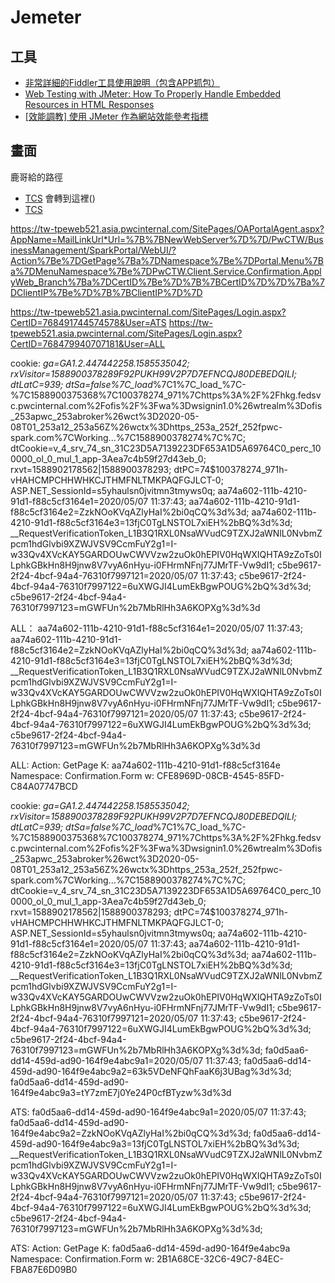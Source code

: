 # Jemeter

## 工具
* [非常詳細的Fiddler工具使用說明（包含APP抓包）](https://codertw.com/%E7%A8%8B%E5%BC%8F%E8%AA%9E%E8%A8%80/32041/)
* [Web Testing with JMeter: How To Properly Handle Embedded Resources in HTML Responses](https://www.blazemeter.com/blog/web-testing-jmeter-how-properly-handle-embedded-resources-html-responses)
* [[效能調教] 使用 JMeter 作為網站效能參考指標](https://dotblogs.com.tw/wasichris/2017/06/06/013503)

## 畫面

鹿哥給的路徑
* [TCS](
https://tw-tpeweb521.asia.pwcinternal.com/SitePages/OAPortalAgent.aspx?AppName=MailLinkUrl*Url={{ASRWebServer}}/PwCTW/Client/Service/Confirmation/WebUI_Branch/?Action{e}GetPage{a}Namespace{e}Confirmation.Form{a}CertID{e}{{CertID}}{a}ClientIP{e}{{ClientIP}}*Width=480*Height=330
)
會轉到這裡()
* [TCS](https://tw-tpeapp507.asia.pwcinternal.com/PwCTW/Client/Service/Confirmation/WebUI_Branch/SmartPage/ExecAction?Action=GetPage&K=aa74a602-111b-4210-91d1-f88c5cf3164e&Namespace=Confirmation.Form&w=202D60E0-01C5-44CB-9881-943FFE2260C9)


https://tw-tpeweb521.asia.pwcinternal.com/SitePages/OAPortalAgent.aspx?AppName=MailLinkUrl*Url=%7B%7BNewWebServer%7D%7D/PwCTW/BusinessManagement/SparkPortal/WebUI/?Action%7Be%7DGetPage%7Ba%7DNamespace%7Be%7DPortal.Menu%7Ba%7DMenuNamespace%7Be%7DPwCTW.Client.Service.Confirmation.ApplyWeb_Branch%7Ba%7DCertID%7Be%7D%7B%7BCertID%7D%7D%7Ba%7DClientIP%7Be%7D%7B%7BClientIP%7D%7D


https://tw-tpeweb521.asia.pwcinternal.com/SitePages/Login.aspx?CertID=768491744574578&User=ATS
https://tw-tpeweb521.asia.pwcinternal.com/SitePages/Login.aspx?CertID=768479940707181&User=ALL



cookie: _ga=GA1.2.447442258.1585535042; rxVisitor=1588900378289F92PUKH99V2P7D7EFNCQJ80DEBEDQILI; dtLatC=939; dtSa=false%7C_load_%7C1%7C_load_%7C-%7C1588900375368%7C100378274_971%7Chttps%3A%2F%2Fhkg.fedsvc.pwcinternal.com%2Fofis%2F%3Fwa%3Dwsignin1.0%26wtrealm%3Dofis_253apwc_253abroker%26wct%3D2020-05-08T01_253a12_253a56Z%26wctx%3Dhttps_253a_252f_252fpwc-spark.com%7CWorking...%7C1588900378274%7C%7C; dtCookie=v_4_srv_74_sn_31C23D5A7139223DF653A1D5A69764C0_perc_100000_ol_0_mul_1_app-3Aea7c4b59f27d43eb_0; rxvt=1588902178562|1588900378293; dtPC=74$100378274_971h-vHAHCMPCHHWHKCJTHMFNLTMKPAQFGJLCT-0; ASP.NET_SessionId=s5yhaulsn0jvitmn3tmyws0q; aa74a602-111b-4210-91d1-f88c5cf3164e1=2020/05/07 11:37:43; aa74a602-111b-4210-91d1-f88c5cf3164e2=ZzkNOoKVqAZlyHaI%2bi0qCQ%3d%3d; aa74a602-111b-4210-91d1-f88c5cf3164e3=13fjC0TgLNSTOL7xiEH%2bBQ%3d%3d; __RequestVerificationToken_L1B3Q1RXL0NsaWVudC9TZXJ2aWNlL0NvbmZpcm1hdGlvbi9XZWJVSV9CcmFuY2g1=I-w33Qv4XVcKAY5GARDOUwCWVVzw2zuOk0hEPIV0HqWXIQHTA9zZoTs0ILphkGBkHn8H9jnw8V7vyA6nHyu-i0FHrmNFnj77JMrTF-Vw9dI1; c5be9617-2f24-4bcf-94a4-76310f7997121=2020/05/07 11:37:43; c5be9617-2f24-4bcf-94a4-76310f7997122=6uXWGJI4LumEkBgwPOUG%2bQ%3d%3d; c5be9617-2f24-4bcf-94a4-76310f7997123=mGWFUn%2b7MbRlHh3A6KOPXg%3d%3d

ALL：
aa74a602-111b-4210-91d1-f88c5cf3164e1=2020/05/07 11:37:43; aa74a602-111b-4210-91d1-f88c5cf3164e2=ZzkNOoKVqAZlyHaI%2bi0qCQ%3d%3d; aa74a602-111b-4210-91d1-f88c5cf3164e3=13fjC0TgLNSTOL7xiEH%2bBQ%3d%3d; __RequestVerificationToken_L1B3Q1RXL0NsaWVudC9TZXJ2aWNlL0NvbmZpcm1hdGlvbi9XZWJVSV9CcmFuY2g1=I-w33Qv4XVcKAY5GARDOUwCWVVzw2zuOk0hEPIV0HqWXIQHTA9zZoTs0ILphkGBkHn8H9jnw8V7vyA6nHyu-i0FHrmNFnj77JMrTF-Vw9dI1; c5be9617-2f24-4bcf-94a4-76310f7997121=2020/05/07 11:37:43; c5be9617-2f24-4bcf-94a4-76310f7997122=6uXWGJI4LumEkBgwPOUG%2bQ%3d%3d; c5be9617-2f24-4bcf-94a4-76310f7997123=mGWFUn%2b7MbRlHh3A6KOPXg%3d%3d

ALL:
Action: GetPage
K: aa74a602-111b-4210-91d1-f88c5cf3164e
Namespace: Confirmation.Form
w: CFE8969D-08CB-4545-85FD-C84A07747BCD


cookie: _ga=GA1.2.447442258.1585535042; rxVisitor=1588900378289F92PUKH99V2P7D7EFNCQJ80DEBEDQILI; dtLatC=939; dtSa=false%7C_load_%7C1%7C_load_%7C-%7C1588900375368%7C100378274_971%7Chttps%3A%2F%2Fhkg.fedsvc.pwcinternal.com%2Fofis%2F%3Fwa%3Dwsignin1.0%26wtrealm%3Dofis_253apwc_253abroker%26wct%3D2020-05-08T01_253a12_253a56Z%26wctx%3Dhttps_253a_252f_252fpwc-spark.com%7CWorking...%7C1588900378274%7C%7C; dtCookie=v_4_srv_74_sn_31C23D5A7139223DF653A1D5A69764C0_perc_100000_ol_0_mul_1_app-3Aea7c4b59f27d43eb_0; rxvt=1588902178562|1588900378293; dtPC=74$100378274_971h-vHAHCMPCHHWHKCJTHMFNLTMKPAQFGJLCT-0; ASP.NET_SessionId=s5yhaulsn0jvitmn3tmyws0q; aa74a602-111b-4210-91d1-f88c5cf3164e1=2020/05/07 11:37:43; aa74a602-111b-4210-91d1-f88c5cf3164e2=ZzkNOoKVqAZlyHaI%2bi0qCQ%3d%3d; aa74a602-111b-4210-91d1-f88c5cf3164e3=13fjC0TgLNSTOL7xiEH%2bBQ%3d%3d; __RequestVerificationToken_L1B3Q1RXL0NsaWVudC9TZXJ2aWNlL0NvbmZpcm1hdGlvbi9XZWJVSV9CcmFuY2g1=I-w33Qv4XVcKAY5GARDOUwCWVVzw2zuOk0hEPIV0HqWXIQHTA9zZoTs0ILphkGBkHn8H9jnw8V7vyA6nHyu-i0FHrmNFnj77JMrTF-Vw9dI1; c5be9617-2f24-4bcf-94a4-76310f7997121=2020/05/07 11:37:43; c5be9617-2f24-4bcf-94a4-76310f7997122=6uXWGJI4LumEkBgwPOUG%2bQ%3d%3d; c5be9617-2f24-4bcf-94a4-76310f7997123=mGWFUn%2b7MbRlHh3A6KOPXg%3d%3d; fa0d5aa6-dd14-459d-ad90-164f9e4abc9a1=2020/05/07 11:37:43; fa0d5aa6-dd14-459d-ad90-164f9e4abc9a2=63k5VDeNFQhFaaK6j3UBag%3d%3d; fa0d5aa6-dd14-459d-ad90-164f9e4abc9a3=tY7zmE7j0Ye24P0cfBTyzw%3d%3d

ATS:
fa0d5aa6-dd14-459d-ad90-164f9e4abc9a1=2020/05/07 11:37:43; fa0d5aa6-dd14-459d-ad90-164f9e4abc9a2=ZzkNOoKVqAZlyHaI%2bi0qCQ%3d%3d; fa0d5aa6-dd14-459d-ad90-164f9e4abc9a3=13fjC0TgLNSTOL7xiEH%2bBQ%3d%3d; __RequestVerificationToken_L1B3Q1RXL0NsaWVudC9TZXJ2aWNlL0NvbmZpcm1hdGlvbi9XZWJVSV9CcmFuY2g1=I-w33Qv4XVcKAY5GARDOUwCWVVzw2zuOk0hEPIV0HqWXIQHTA9zZoTs0ILphkGBkHn8H9jnw8V7vyA6nHyu-i0FHrmNFnj77JMrTF-Vw9dI1; c5be9617-2f24-4bcf-94a4-76310f7997121=2020/05/07 11:37:43; c5be9617-2f24-4bcf-94a4-76310f7997122=6uXWGJI4LumEkBgwPOUG%2bQ%3d%3d; c5be9617-2f24-4bcf-94a4-76310f7997123=mGWFUn%2b7MbRlHh3A6KOPXg%3d%3d;

ATS:
Action: GetPage
K: fa0d5aa6-dd14-459d-ad90-164f9e4abc9a
Namespace: Confirmation.Form
w: 2B1A68CE-32C6-49C7-84EC-FBA87E6D09B0



